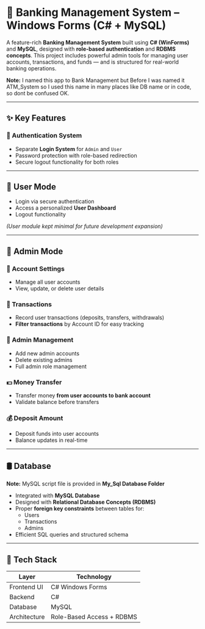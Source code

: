 # 🏦 Banking Management System – Windows Forms (C# + MySQL)

A feature-rich **Banking Management System** built using **C# (WinForms)** and **MySQL**, designed with **role-based authentication** and **RDBMS concepts**. This project includes powerful admin tools for managing user accounts, transactions, and funds — and is structured for real-world banking operations.

**Note:** I named this app to Bank Management but Before I was named it ATM_System so I used this name in many places like DB name or in code, so dont be confused OK.

---

## ✨ Key Features

### 🔐 Authentication System
- Separate **Login System** for `Admin` and `User`
- Password protection with role-based redirection
- Secure logout functionality for both roles

---

## 👤 User Mode
- Login via secure authentication
- Access a personalized **User Dashboard**
- Logout functionality

*(User module kept minimal for future development expansion)*

---

## 👑 Admin Mode

### 📁 Account Settings
- Manage all user accounts
- View, update, or delete user details

### 💸 Transactions
- Record user transactions (deposits, transfers, withdrawals)
- **Filter transactions** by Account ID for easy tracking

### 👥 Admin Management
- Add new admin accounts
- Delete existing admins
- Full admin role management

### 💵 Money Transfer
- Transfer money **from user accounts to bank account**
- Validate balance before transfers

### 💰 Deposit Amount
- Deposit funds into user accounts
- Balance updates in real-time

---

## 🛢️ Database

**Note:** MySQL script file is provided in **My_Sql Database Folder**
- Integrated with **MySQL Database**
- Designed with **Relational Database Concepts (RDBMS)**
- Proper **foreign key constraints** between tables for:
  - Users
  - Transactions
  - Admins
- Efficient SQL queries and structured schema

---

## 🔧 Tech Stack

| Layer        | Technology         |
|--------------|--------------------|
| Frontend UI  | C# Windows Forms   |
| Backend      | C#                 |
| Database     | MySQL              |
| Architecture | Role-Based Access + RDBMS |
